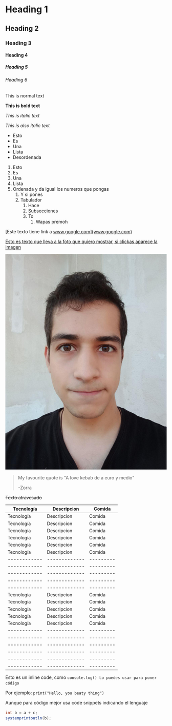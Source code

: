 # Heading 1

## Heading 2

### Heading 3

#### Heading 4 

##### Heading 5

###### Heading 6

This is normal text

**This is bold text**

_This is italic text_

*This is also italic text*

- Esto
- Es
- Una 
- Lista
- Desordenada

1. Esto
2. Es
3. Una
1. Lista
2. Ordenada y da igual los numeros que pongas
   1. Y si pones
   2. Tabulador
      1. Hace 
      2. Subsecciones
      3. To
         1. Wapas premoh 

[Este texto tiene link a www.google.com](www.google.com)


[Esto es texto que lleva a la foto que quiero mostrar, si clickas aparece la imagen](./foto%20cv.jpg)


![Esto es texto alternativo a la foto que quiero mostrar, si clickas aparece la imagen](./foto%20cv.jpg)

>My favourite quote is "A love kebab de a euro y medio"
>
>-Zorra

~~Texto atravesado~~

| Tecnología | Descripcion | Comida  |
|------------|-------------|---------|
| Tecnología | Descripcion | Comida  |
| Tecnología | Descripcion | Comida  |
| Tecnología | Descripcion | Comida  |
| Tecnología | Descripcion | Comida  |
| Tecnología | Descripcion | Comida  |
| Tecnología | Descripcion | Comida  |
|------------|-------------|---------|
|------------|-------------|---------|
|------------|-------------|---------|
|------------|-------------|---------|
|------------|-------------|---------|
| Tecnología | Descripcion | Comida  |
| Tecnología | Descripcion | Comida  |
| Tecnología | Descripcion | Comida  |
| Tecnología | Descripcion | Comida  |
| Tecnología | Descripcion | Comida  |
|------------|-------------|---------|
|------------|-------------|---------|
|------------|-------------|---------|
|------------|-------------|---------|
|------------|-------------|---------|
|------------|-------------|---------|

Esto es un inline code, como `console.log() Lo puedes usar para poner código`

Por ejemplo: `print("Hello, you beaty thing")`

Aunque para código mejor usa code snippets
indicando el lenguaje
````java
int b = a + c;
systemprintoutln(b);
````
